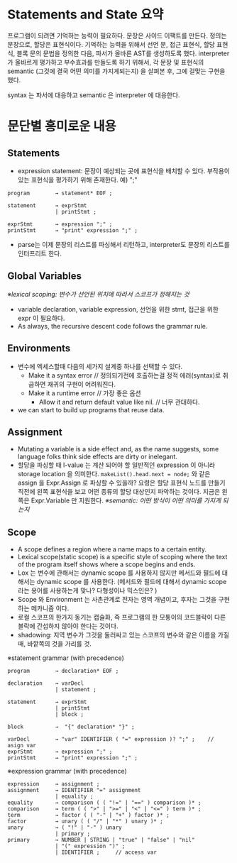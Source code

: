 # Statements and State 요약
프로그램이 되려면 기억하는 능력이 필요하다.
문장은 사이드 이팩트를 만든다.
정의는 문장으로, 할당은 표현식이다.
기억하는 능력을 위해서 선언 문, 접근 표현식, 할당 표현식, 블록 문의 문법을 정의한 다음,
파서가 올바른 AST를 생성하도록 했다.
interpreter 가 올바르게 평가하고 부수효과를 만들도록 하기 위해서,
각 문장 및 표현식의 semantic (그것에 결국 어떤 의미를 가지게되는지) 을 살펴본 후, 그에 걸맞는 구현을 했다.


syntax 는 파서에 대응하고
semantic 은 interpreter 에 대응한다.


# 문단별 흥미로운 내용
## Statements
- expression statement: 문장이 예상되는 곳에 표현식을 배치할 수 있다. 부작용이 있는 표현식을 평가하기 위해 존재한다. 예) ";"
```
program        → statement* EOF ;

statement      → exprStmt
               | printStmt ;

exprStmt       → expression ";" ;
printStmt      → "print" expression ";" ;
```
- parse는 이제 문장의 리스트를 파싱해서 리턴하고, interpreter도 문장의 리스트를 인터프리트 한다.

## Global Variables
※_lexical scoping: 변수가 선언된 위치에 따라서 스코프가 정해지는 것_
- variable declaration, variable expression, 선언을 위한 stmt, 접근을 위한 expr 이 필요하다.
- As always, the recursive descent code follows the grammar rule.

## Environments
- 변수에 엑세스할때 다음의 세가지 설계중 하나를 선택할 수 있다.
  - Make it a syntax error // 정의되기전에 호출하는걸 정적 에러(syntax)로 취급하면 재귀의 구현이 어려워진다. 
  - Make it a runtime error  // 가장 좋은 옵션
    - Allow it and return default value like nil. // 너무 관대하다.
- we can start to build up programs that reuse data.

## Assignment
- Mutating a variable is a side effect and, as the name suggests, some language folks think side effects are dirty or inelegant.
- 할당을 파싱할 때 l-value 는 계산 되어야 할 일반적인 expression 이 아니라 storage location 을 의미한다. 
  `makeList().head.next = node;` 와 같은 assign 을 Expr.Assign 로 파싱할 수 있을까?
  요령은 할당 표현식 노드를 만들기 직전에 왼쪽 표현식을 보고 어떤 종류의 할당 대상인지 파악하는 것이다. 지금은 왼쪽은 Expr.Variable 만 지원한다.
_※semantic: 어떤 방식이 어떤 의미를 가지게 되는지_

## Scope
- A scope defines a region where a name maps to a certain entity.
- Lexical scope(static scope) is a specific style of scoping where the text of the program itself shows where a scope begins and ends.
- Lox 는 변수에 관해서는 dynamic scope 를 사용하지 않지만 메서드와 필드에 대해서는 dynamic scope 를 사용한다. (메서드와 필드에 대해서 dynamic scope 라는 용어를 사용하는게 맞나? 다형성이나 믹스인은? )
- Scope 와 Environment 는 사촌관계로 전자는 영역 개념이고, 후자는 그것을 구현하는 메카니즘 이다. 
- 로컬 스코프의 한가지 동기는 캡슐화, 즉 프로그램의 한 모퉁이의 코드블락이 다른 블락에 간섭하지 않아야 한다는 것이다.
- shadowing: 지역 변수가 그것을 둘러싸고 있는 스코프의 변수와 같은 이름을 가질 때, 바깥쪽의 것을 가리를 것.




※statement grammar (with precedence)
```
program        → declaration* EOF ;

declaration    → varDecl
               | statement ;

statement      → exprStmt
               | printStmt
               | block ;
               
block          →  "{" declaration* "}" ;               
               
varDecl        → "var" IDENTIFIER ( "=" expression )? ";" ;    // asign var
exprStmt       → expression ";" ;
printStmt      → "print" expression ";" ;
```

※expression grammar (with precedence)
```
expression     → assignment ;
assignment     → IDENTIFIER "=" assignment
               | equality ;   
equality       → comparison ( ( "!=" | "==" ) comparison )* ;
comparison     → term ( ( ">" | ">=" | "<" | "<=" ) term )* ;
term           → factor ( ( "-" | "+" ) factor )* ;
factor         → unary ( ( "/" | "*" ) unary )* ;
unary          → ( "!" | "-" ) unary
               | primary ;
primary        → NUMBER | STRING | "true" | "false" | "nil"
               | "(" expression ")" ;
               | IDENTIFIER ;     // access var
```

